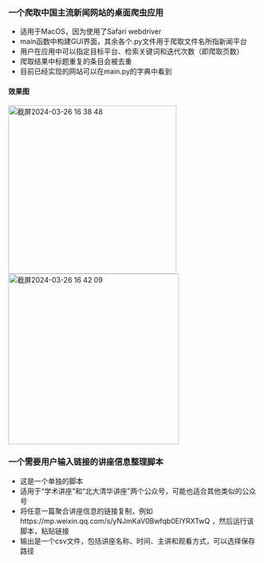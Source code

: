 ### 一个爬取中国主流新闻网站的桌面爬虫应用
- 适用于MacOS，因为使用了Safari webdriver
- main函数中构建GUI界面，其余各个.py文件用于爬取文件名所指新闻平台
- 用户在应用中可以指定目标平台、检索关键词和迭代次数（即爬取页数）
- 爬取结果中标题重复的条目会被去重
- 目前已经实现的网站可以在main.py的字典中看到

#### 效果图

<img width="337" alt="截屏2024-03-26 16 38 48" src="https://github.com/MoonEater0912/News-Crawler/assets/159446897/f84ff8c4-e14e-438d-8cb7-b33f072cca88">

<img width="342" alt="截屏2024-03-26 16 42 09" src="https://github.com/MoonEater0912/News-Crawler/assets/159446897/f42e4224-de0c-4d03-8adb-b6119015fae2">



### 一个需要用户输入链接的讲座信息整理脚本
- 这是一个单独的脚本
- 适用于“学术讲座”和“北大清华讲座”两个公众号，可能也适合其他类似的公众号
- 将任意一篇聚合讲座信息的链接复制，例如https://mp.weixin.qq.com/s/yNJmKaV0Bwfqb0ElYRXTwQ ，然后运行该脚本，粘贴链接
- 输出是一个csv文件，包括讲座名称、时间、主讲和观看方式，可以选择保存路径
